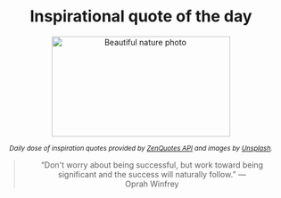 
<div align="center">

# Inspirational quote of the day

<img src="./data/photo.jpeg" alt="Beautiful nature photo" width="320" height="180">

<sub><i>Daily dose of inspiration quotes provided by [ZenQuotes API](https://zenquotes.io/) and images by [Unsplash](https://unsplash.com/).</i></sub>


<blockquote>&ldquo;Don't worry about being successful, but work toward being significant and the success will naturally follow.&rdquo; &mdash; <footer>Oprah Winfrey</footer></blockquote>

</div>
